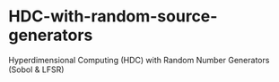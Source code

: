 # HDC-with-random-source-generators
Hyperdimensional Computing (HDC) with Random Number Generators (Sobol &amp; LFSR)
